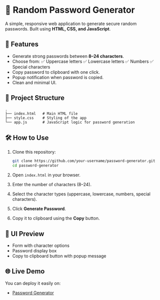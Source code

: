 # 🔑 Random Password Generator

A simple, responsive web application to generate secure random passwords.
Built using **HTML, CSS, and JavaScript**.

## 🚀 Features

* Generate strong passwords between **8–24 characters**.
* Choose from:
  ✅ Uppercase letters
  ✅ Lowercase letters
  ✅ Numbers
  ✅ Special characters
* Copy password to clipboard with one click.
* Popup notification when password is copied.
* Clean and minimal UI.

## 📂 Project Structure

```
.
├── index.html   # Main HTML file
├── style.css    # Styling of the app
└── app.js       # JavaScript logic for password generation
```

## 🛠️ How to Use

1. Clone this repository:

   ```bash
   git clone https://github.com/your-username/password-generator.git
   cd password-generator
   ```
2. Open `index.html` in your browser.
3. Enter the number of characters (8–24).
4. Select the character types (uppercase, lowercase, numbers, special characters).
5. Click **Generate Password**.
6. Copy it to clipboard using the **Copy** button.

## 🎨 UI Preview

* Form with character options
* Password display box
* Copy to clipboard button with popup message

## 🌐 Live Demo

You can deploy it easily on:

* [Password Generator](https://nitindaswani.github.io/Password-Generator/)
